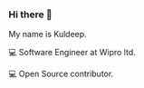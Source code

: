 ### Hi there 👋

My name is Kuldeep. 

💻 Software Engineer at Wipro ltd.

💻 Open Source contributor.

<!--
**Kuldeep4498/Kuldeep4498** is a ✨ _special_ ✨ repository because its `README.md` (this file) appears on your GitHub profile.

Here are some ideas to get you started:
### Hi there 👋

💻 Software Engineer at Wipro ltd.

💻 Open Source contributor other projects


📫 Reach me on [Twitter](https://twitter.com/MaritvanDijk77)
- 🔭 I’m currently working on ...
- 🌱 I’m currently learning ...
- 👯 I’m looking to collaborate on ...
- 🤔 I’m looking for help with ...
- 💬 Ask me about ...
- 📫 How to reach me: ...
- 😄 Pronouns: ...
- ⚡ Fun fact: ...
-->
